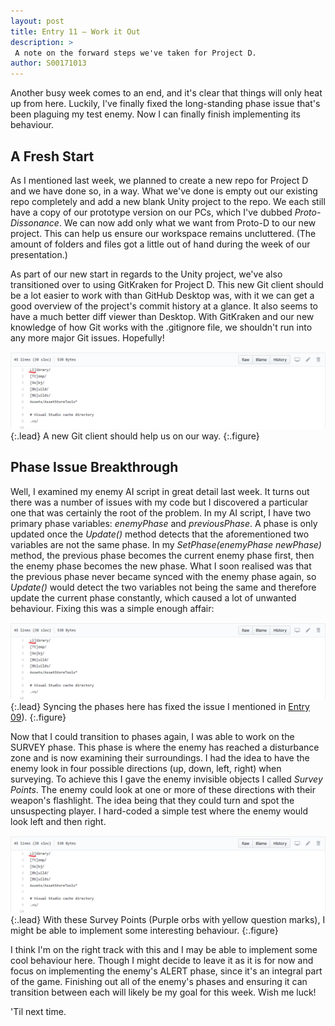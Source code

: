 ```yaml
---
layout: post
title: Entry 11 — Work it Out
description: >
 A note on the forward steps we've taken for Project D.
author: S00171013
---
```


Another busy week comes to an end, and it's clear that things will only heat up from here. Luckily, I've finally fixed
the long-standing phase issue that's been plaguing my test enemy. Now I can finally finish implementing its behaviour.

## A Fresh Start

As I mentioned last week, we planned to create a new repo for Project D and we have done so, in a way. What we've done
is empty out our existing repo completely and add a new blank Unity project to the repo. We each still have a copy of 
our prototype version on our PCs, which I've dubbed _Proto-Dissonance_. We can now add only what we want from Proto-D to our new
project. This can help us ensure our workspace remains uncluttered. (The amount of folders and files got a little out of hand
during the week of our presentation.)

As part of our new start in regards to the Unity project, we've also transitioned over to using GitKraken for Project D. This
new Git client should be a lot easier to work with than GitHub Desktop was, with it we can get a good overview of the project's
commit history at a glance. It also seems to have a much better diff viewer than Desktop. With GitKraken and our new knowledge
of how Git works with the .gitignore file, we shouldn't run into any more major Git issues. Hopefully! 

![GitKraken](/assets/img/concept_art/jack/semester_two/mistake.png){:.lead}
A new Git client should help us on our way.
{:.figure}

## Phase Issue Breakthrough

Well, I examined my enemy AI script in great detail last week. It turns out there was a number of issues with my code but I discovered
a particular one that was certainly the root of the problem. In my AI script, I have two primary phase variables: _enemyPhase_ and 
_previousPhase_. A phase is only updated once the _Update()_ method detects that the aforementioned two variables are not the same phase.
In my _SetPhase(enemyPhase newPhase)_ method, the previous phase becomes the current enemy phase first, then the enemy phase becomes
the new phase. What I soon realised was that the previous phase never became synced with the enemy phase again, so _Update()_ would detect the
two variables not being the same and therefore update the current phase constantly, which caused a lot of unwanted behaviour. Fixing this was
a simple enough affair:

![Syncing Phases](/assets/img/concept_art/jack/semester_two/mistake.png){:.lead}
Syncing the phases here has fixed the issue I mentioned in [Entry 09](https://itsgamedevteamy3.github.io/jack/2018-12-09-entry-nine/)).
{:.figure}

Now that I could transition to phases again, I was able to work on the SURVEY phase. This phase is where the enemy has reached a disturbance zone
and is now examining their surroundings. I had the idea to have the enemy look in four possible directions (up, down, left, right) when
surveying. To achieve this I gave the enemy invisible objects I called _Survey Points_. The enemy could look at one or more of these directions
with their weapon's flashlight. The idea being that they could turn and spot the unsuspecting player. I hard-coded a simple test where the enemy
would look left and then right. 

![Survey Points](/assets/img/concept_art/jack/semester_two/mistake.png){:.lead}
With these Survey Points (Purple orbs with yellow question marks), I might be able to implement some interesting behaviour. 
{:.figure}

I think I'm on the right track with this and I may be able to implement some cool behaviour here. Though I might
decide to leave it as it is for now and focus on implementing the enemy's ALERT phase, since it's an integral part of the game.
Finishing out all of the enemy's phases and ensuring it can transition between each will likely be my goal for this week. Wish
me luck!

'Til next time.
